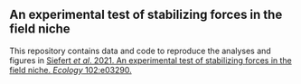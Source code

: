 ## An experimental test of stabilizing forces in the field niche

This repository contains data and code to reproduce the analyses and figures in [Siefert *et al*. 2021. An experimental test of stabilizing forces in the field niche. *Ecology* 102:e03290.](https://esajournals.onlinelibrary.wiley.com/doi/abs/10.1002/ecy.3290)
